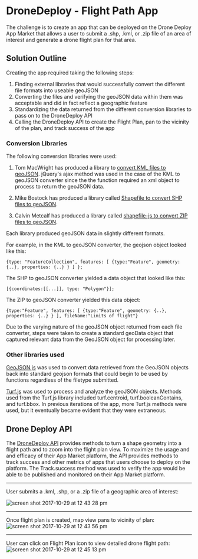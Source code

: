 # DroneDeploy - Flight Path App

The challenge is to create an app that can be deployed on the Drone Deploy App Market that allows a user to submit a .shp, .kml, or .zip file of an area of interest and generate a drone flight plan for that area.

## Solution Outline

Creating the app required taking the following steps:  

  1) Finding external libraries that would successfully convert the different file formats into useable geoJSON
  2) Converting the files and verifying the geoJSON data within them was acceptable and did in fact reflect a geographic feature
  3) Standardizing the data returned from the different conversion libraries to pass on to the DroneDeploy API
  4) Calling the DroneDeploy API to create the Flight Plan, pan to the vicinity of the plan, and track success of the app

### Conversion Libraries

The following conversion libraries were used:

  1) Tom MacWright has produced a library to [convert KML files to geoJSON](https://github.com/mapbox/togeojson).  jQuery's ajax method was used in the case of the KML to geoJSON converter since the the function required an xml object to process to return the geoJSON data.

  2) Mike Bostock has produced a library called [Shapefile to convert SHP files to geoJSON](https://github.com/mbostock/shapefile).


  3) Calvin Metcalf has produced a library called [shapefile-js to convert ZIP files to geoJSON](https://github.com/calvinmetcalf/shapefile-js).

Each library produced geoJSON data in slightly different formats.  

  For example, in the KML to geoJSON converter, the geojson object looked like this:

    {type: "FeatureCollection", features: [ {type:"Feature", geometry: {..}, properties: {..} } ] };


  The SHP to geoJSON converter yielded a data object that looked like this:

    [{coordinates:[[...]], type: "Polygon"}];

  The ZIP to geoJSON converter yielded this data object:

    {type:"Feature", features: [ {type:"Feature", geometry: {..}, properties: {..} } ], fileName:"Limits of flight"}

Due to the varying nature of the geoJSON object returned from each file converter, steps were taken to create a standard geoData object that captured relevant data from the GeoJSON object for processing later.

### Other libraries used

[GeoJSON.js](https://github.com/caseycesari/geojson.js) was used to convert data retrieved from the GeoJSON objects back into standard geojson formats that could begin to be used by functions regardless of the filetype submitted.

[Turf.js](http://turfjs.org/getting-started/) was used to process and analyze the geoJSON objects.  Methods used from the Turf.js library included turf.centroid, turf.booleanContains, and turf.bbox.  In previous iterations of the app, more Turf.js methods were used, but it eventually became evident that they were extraneous.

## Drone Deploy API

The [DroneDeploy API](https://dronedeploy.gitbooks.io/dronedeploy-apps/) provides methods to turn a shape geometry into a flight path and to zoom into the flight plan view.  To maximize the usage and and efficacy of their App Market platform, the API provides methods to track success and other metrics
of apps that users choose to deploy on the platform.  The Track.success method was used to verify the app would be able to be published and monitored on their App Market platform.


<hr>
User submits a .kml, .shp, or a .zip file of a geographic area of interest:

![screen shot 2017-10-29 at 12 43 28 pm](https://user-images.githubusercontent.com/12532173/32150642-c77443c6-bcd2-11e7-953b-04dced4b4c06.png)
<hr>

Once flight plan is created, map view pans to vicinity of plan:
![screen shot 2017-10-29 at 12 43 56 pm](https://user-images.githubusercontent.com/12532173/32150481-b82dd50a-bcd0-11e7-8e94-86ed7c3d955b.png)
<hr>

User can click on Flight Plan icon to view detailed drone flight path:
![screen shot 2017-10-29 at 12 45 13 pm](https://user-images.githubusercontent.com/12532173/32150403-8644a880-bccf-11e7-932f-8949be44de70.png)
